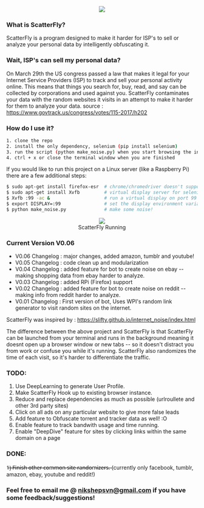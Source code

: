<p align="center">
  <img src = "https://i.imgur.com/4Jx3kyC.png" />
</p>

### What is ScatterFly?

ScatterFly is a program designed to make it harder for ISP's to sell or analyze your personal data by intelligently obfuscating it.

### Wait, ISP's can sell my personal data?

On March 29th the US congress passed a law that makes it legal for your Internet Service Providers (ISP) to track and sell your personal activity online. This means that things you search for, buy, read, and say can be collected by corporations and used against you. ScatterFly contaminates your data with the random websites it visits in an attempt to make it harder for them to analyze your data.
source : https://www.govtrack.us/congress/votes/115-2017/h202

### How do I use it?
```bash
1. clone the repo
2. install the only dependency, selenium (pip install selenium)
3. run the script (python make_noise.py) when you start browsing the internet
4. ctrl + x or close the terminal window when you are finished
```
If you would like to run this project on a Linux server (like a Raspberry Pi) there are a few additional steps:  
```bash
$ sudo apt-get install firefox-esr  # chrome/chromedriver doesn't support RPi
$ sudo apt-get install Xvfb         # virtual display server for selenium to connect to
$ Xvfb :99 -ac &                    # run a virtual display on port 99
$ export DISPLAY=:99                # set the display environment variable
$ python make_noise.py              # make some noise!
```

<p align="center">
  <img src = "https://i.imgur.com/jF82ACF.png" />
  <br>   ScatterFly Running 
</p>

### Current Version V0.06
- V0.06 Changelog : major changes, added amazon, tumblr and youtube!
- V0.05 Changelog : code clean up and modularization
- V0.04 Changelog : added feature for bot to create noise on ebay -- making shopping data from ebay harder to analyze.
- V0.03 Changelog : added RPi (Firefox) support
- V0.02 Changelog : added feature for bot to create noise on reddit -- making info from reddit harder to analyze.
- V0.01 Changelog : First version of bot, Uses WPI's random link generator to visit random sites on the internet.

ScatterFly was inspired by : https://slifty.github.io/internet_noise/index.html

The difference between the above project and ScatterFly is that ScatterFly can be launched from your terminal and runs in the background meaning it doesnt open up a browser window or new tabs -- so it doesn't distract you from work or confuse you while it's running. ScatterFly also randomizes the time of each visit, so it's harder to differentiate the traffic.


### TODO:
1) Use DeepLearning to generate User Profile.
2) Make ScatterFly Hook up to existing browser instance.
3) Reduce and replace dependencies as much as possible (urlroullete and other 3rd party sites)
4) Click on all ads on any particular website to give more false leads
5) Add feature to Obfuscate torrent and tracker data as well! :O
6) Enable feature to track bandwith usage and time running.
7) Enable "DeepDive" feature for sites by clicking links within the same domain on a page

### DONE:
1̶)̶ ̶F̶i̶n̶i̶s̶h̶ ̶o̶t̶h̶e̶r̶ ̶c̶o̶m̶m̶o̶n̶ ̶s̶i̶t̶e̶ ̶r̶a̶n̶d̶o̶m̶i̶z̶e̶r̶s̶.̶ (currently only facebook, tumblr, amazon, ebay, youtube and reddit!)

### Feel free to email me @ nikshepsvn@gmail.com if you have some feedback/suggestions!

